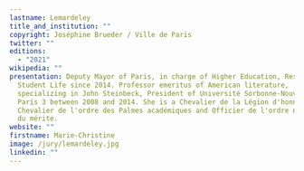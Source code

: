 ```yaml
---
lastname: Lemardeley
title_and_institution: ""
copyright: Joséphine Brueder / Ville de Paris
twitter: ""
editions:
  - "2021"
wikipedia: ""
presentation: Deputy Mayor of Paris, in charge of Higher Education, Research and
  Student Life since 2014. Professor emeritus of American literature,
  specializing in John Steinbeck, President of Université Sorbonne-Nouvelle -
  Paris 3 between 2008 and 2014. She is a Chevalier de la Légion d'honneur,
  Chevalier de l'ordre des Palmes académiques and Officier de l'ordre national
  du mérite.
website: ""
firstname: Marie-Christine
image: /jury/lemardeley.jpg
linkedin: ""
---
```

